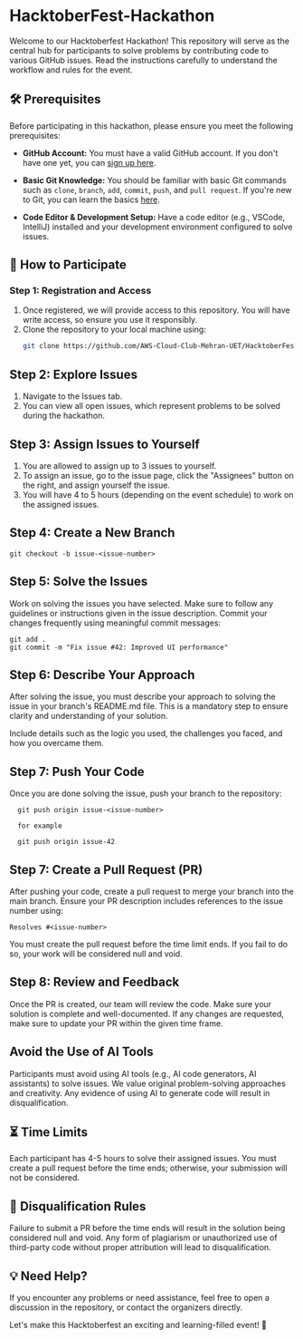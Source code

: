 # HacktoberFest-Hackathon

Welcome to our Hacktoberfest  Hackathon! This repository will serve as the central hub for participants to solve problems by contributing code to various GitHub issues. Read the instructions carefully to understand the workflow and rules for the event.

## 🛠️ Prerequisites

Before participating in this hackathon, please ensure you meet the following prerequisites:

- **GitHub Account:** You must have a valid GitHub account. If you don't have one yet, you can [sign up here](https://github.com/).

- **Basic Git Knowledge:** You should be familiar with basic Git commands such as `clone`, `branch`, `add`, `commit`, `push`, and `pull request`. If you're new to Git, you can learn the basics [here](https://git-scm.com/doc).
  
- **Code Editor & Development Setup:** Have a code editor (e.g., VSCode, IntelliJ) installed and your development environment configured to solve issues.

## 📝 How to Participate

### Step 1: Registration and Access
1. Once registered, we will provide access to this repository. You will have write access, so ensure you use it responsibly.
2. Clone the repository to your local machine using:
   ```bash
   git clone https://github.com/AWS-Cloud-Club-Mehran-UET/HacktoberFest-Hackathon

## Step 2: Explore Issues

   1. Navigate to the Issues tab.
   2. You can view all open issues, which represent problems to be solved during the hackathon.

## Step 3: Assign Issues to Yourself

   1. You are allowed to assign up to 3 issues to yourself.
   2. To assign an issue, go to the issue page, click the "Assignees" button on the right, and assign yourself the issue.
   3. You will have 4 to 5 hours (depending on the event schedule) to work on the assigned issues.

## Step 4: Create a New Branch

    git checkout -b issue-<issue-number>


## Step 5: Solve the Issues
  Work on solving the issues you have selected. Make sure to follow any guidelines or instructions given in the issue description.
    Commit your changes frequently using meaningful commit messages:


    git add .
    git commit -m "Fix issue #42: Improved UI performance"

## Step 6: Describe Your Approach
After solving the issue, you must describe your approach to solving the issue in your branch's README.md file. This is a mandatory step to ensure clarity and understanding of your solution.

   Include details such as the logic you used, the challenges you faced, and how you overcame them.

## Step 7: Push Your Code
  Once you are done solving the issue, push your branch to the repository:


      git push origin issue-<issue-number>
      
      for example 
      
      git push origin issue-42

## Step 7: Create a Pull Request (PR)

   After pushing your code, create a pull request to merge your branch into the main branch. Ensure your PR description includes references to the issue number using:


    Resolves #<issue-number>

   You must create the pull request before the time limit ends. If you fail to do so, your work will be considered null and void.

## Step 8: Review and Feedback

   Once the PR is created, our team will review the code. Make sure your solution is complete and well-documented.
    If any changes are requested, make sure to update your PR within the given time frame.

## Avoid the Use of AI Tools
 Participants must avoid using AI tools (e.g., AI code generators, AI assistants) to solve issues. We value original problem-solving approaches and creativity. Any evidence of using AI to generate code will result in disqualification.
 
## ⏳ Time Limits

   Each participant has 4-5 hours to solve their assigned issues.
    You must create a pull request before the time ends; otherwise, your submission will not be considered.

## 🚫 Disqualification Rules

 Failure to submit a PR before the time ends will result in the solution being considered null and void.
    Any form of plagiarism or unauthorized use of third-party code without proper attribution will lead to disqualification.

## 💡 Need Help?

If you encounter any problems or need assistance, feel free to open a discussion in the repository, or contact the organizers directly.

Let's make this Hacktoberfest an exciting and learning-filled event! 🎉
